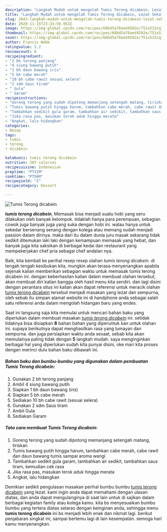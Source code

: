 ```yaml
---
description: "Langkah Mudah untuk mengolah Tumis Terong dicabein, Lezat Sekali"
title: "Langkah Mudah untuk mengolah Tumis Terong dicabein, Lezat Sekali"
slug: 2043-langkah-mudah-untuk-mengolah-tumis-terong-dicabein-lezat-sekali
date: 2020-11-15T23:33:59.953Z
image: https://img-global.cpcdn.com/recipes/68bd5a70aed4592e/751x532cq70/tumis-terong-dicabein-foto-resep-utama.jpg
thumbnail: https://img-global.cpcdn.com/recipes/68bd5a70aed4592e/751x532cq70/tumis-terong-dicabein-foto-resep-utama.jpg
cover: https://img-global.cpcdn.com/recipes/68bd5a70aed4592e/751x532cq70/tumis-terong-dicabein-foto-resep-utama.jpg
author: Francis Webb
ratingvalue: 3.2
reviewcount: 8
recipeingredient:
- "2 bh terong panjang"
- "4 siung bawang putih"
- "1 bh daun bawang iris"
- "5 bh cabe merah"
- "10 bh cabe rawit sesuai selera"
- "2 sdm Saus tiram"
- " Gula"
- " Garam"
recipeinstructions:
- "Goreng terong yang sudah dipotong memanjang setengah matang, tiriskan"
- "Tumis bawang putih hingga harum, tambahkan cabe merah, cabe rawit dan daun bawang tumis sampai aroma wangi"
- "Tambahkan sedikit gula garam, tambahkan air sedikit, tambahkan saus tiram, kemudian cek rasa"
- "Jika rasa pas, masukan terok aduk hingga merata"
- "Angkat, lalu hidangkan"
categories:
- Resep
tags:
- tumis
- terong
- dicabein

katakunci: tumis terong dicabein 
nutrition: 287 calories
recipecuisine: Indonesian
preptime: "PT31M"
cooktime: "PT56M"
recipeyield: "2"
recipecategory: Dessert

---
```



![Tumis Terong dicabein](https://img-global.cpcdn.com/recipes/68bd5a70aed4592e/751x532cq70/tumis-terong-dicabein-foto-resep-utama.jpg)

<b><i>tumis terong dicabein</i></b>, Memasak bisa menjadi suatu hobi yang seru dilakukan oleh banyak kelompok. tidaklah hanya para perempuan, sebagian cowok juga banyak juga yang suka dengan hobi ini. walau hanya untuk sekedar bersenang senang dengan kolega atau memang sudah menjadi passion dalam dirinya. maka dari itu dalam dunia juru masak sekarang tidak sedikit ditemukan laki laki dengan kemampuan memasak yang hebat, dan banyak juga kita saksikan di berbagai kedai dan restaurant yang mempekerjakan chef pria sebagai chef andalan nya.



Baik, kita kembali ke perihal resep resep olahan <i>tumis terong dicabein</i>. di tengah tengah kesibukan kita, mungkin akan terasa menyenangkan apabila sejenak kalian memberikan sebagian waktu untuk memasak tumis terong dicabein ini. dengan keberhasilan kalian dalam membuat olahan tersebut, akan membuat diri kalian bangga oleh hasil menu kita sendiri. dan lagi disini dengan perantara situs ini kalian akan dapat referensi untuk meracik olahan <u>tumis terong dicabein</u> tersebut menjadi masakan yang lezat dan sempurna, oleh sebab itu simpan alamat website ini di handphone anda sebagai salah satu referensi anda dalam mengolah hidangan baru yang endes.


Saat ini langsung saja kita memulai untuk mencari bahan baku yang diperlukan dalam membuat masakan <u><i>tumis terong dicabein</i></u> ini. setidak tidaknya bisa disiapkan <b>8</b> bahan bahan yang diperuntuk kan untuk olahan ini. supaya berikutnya dapat menghasilkan rasa yang lumayan dan sempurna. dan juga persiapkan waktu anda sesaat, sebab kita akan memulainya paling tidak dengan <b>5</b> langkah mudah. saya menginginkan berbagai hal yang diperlukan sudah kita punyai disini, oke mari kita proses dengan merinci dulu bahan baku dibawah ini.

<!--inarticleads1-->

##### Bahan baku dan bumbu-bumbu yang digunakan dalam pembuatan Tumis Terong dicabein:

1. Gunakan 2 bh terong panjang
1. Ambil 4 siung bawang putih
1. Siapkan 1 bh daun bawang (iris)
1. Siapkan 5 bh cabe merah
1. Sediakan 10 bh cabe rawit (sesuai selera)
1. Gunakan 2 sdm Saus tiram
1. Ambil  Gula
1. Sediakan  Garam




<!--inarticleads2-->

##### Tata cara membuat Tumis Terong dicabein:

1. Goreng terong yang sudah dipotong memanjang setengah matang, tiriskan
1. Tumis bawang putih hingga harum, tambahkan cabe merah, cabe rawit dan daun bawang tumis sampai aroma wangi
1. Tambahkan sedikit gula garam, tambahkan air sedikit, tambahkan saus tiram, kemudian cek rasa
1. Jika rasa pas, masukan terok aduk hingga merata
1. Angkat, lalu hidangkan




Demikian sedikit pengulasan masakan perihal bumbu bumbu <u>tumis terong dicabein</u> yang lezat. kami ingin anda dapat memahami dengan ulasan diatas, dan anda dapat mengulanginya di saat lain untuk di sajikan dalam berbagai kegiatan family atau kolega kamu. kita bs menyesuaikan bumbu bumbu yang tertera diatas selaras dengan keinginan anda, sehingga menu <b>tumis terong dicabein</b> ini bs menjadi lebih enak dan nikmat lagi. berikut penjabaran singkat ini, sampai bertemu lagi di lain kesempatan. semoga hari kamu menyenangkan.
